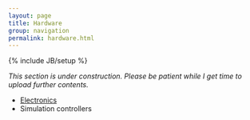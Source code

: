 ```yaml
---
layout: page
title: Hardware
group: navigation
permalink: hardware.html
---
```


{% include JB/setup %}

_This section is under construction. Please be patient while I get time to upload further contents._ 

* [Electronics](/hardware/electronics.html)
* Simulation controllers
